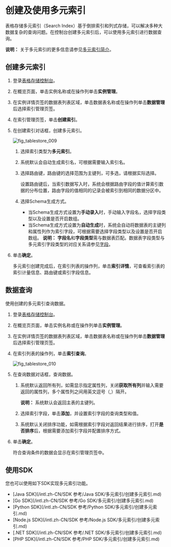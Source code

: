 # 创建及使用多元索引

表格存储多元索引（Search Index）基于倒排索引和列式存储，可以解决多种大数据复杂的查询问题。在控制台创建多元索引后，可以使用多元索引进行数据查询。

**说明：** 关于多元索引的更多信息请参见[多元索引简介](/intl.zh-CN/功能介绍/多元索引/简介.md)。

## 创建多元索引

1.  登录[表格存储控制台](https://otsnext.console.aliyun.com/)。

2.  在概览页面，单击实例名称或在操作列单击**实例管理**。

3.  在实例详情页签的数据表列表区域，单击数据表名称或在操作列单击**数据管理**后选择索引管理页签。

4.  在索引管理页签，单击**创建索引**。

5.  在创建索引对话框，创建多元索引。

    ![fig_tablestore_009](https://static-aliyun-doc.oss-accelerate.aliyuncs.com/assets/img/zh-CN/7117309951/p96405.png)

    1.  选择索引类型为**多元索引**。

    2.  系统默认会自动生成索引名，可根据需要输入索引名。

    3.  选择路由键，路由键的选择范围为主键列，可多选，请根据实际选择。

        设置路由键后，当索引数据写入时，系统会根据路由字段的值计算索引数据的分布位置，路由字段的值相同的记录会被索引到相同的数据分区中。

    4.  选择Schema生成方式。

        -   当Schema生成方式设置为**手动录入**时，手动输入字段名，选择字段类型以及设置是否开启数组。
        -   当Schema生成方式设置为**自动生成**时，系统会自动将数据表的主键列和属性列作为索引字段，可根据需要选择字段类型以及设置是否开启数组。
        **说明：** **字段名**和**字段类型**需与数据表匹配。数据表字段类型与多元索引字段类型的对应关系请参见[字段](/intl.zh-CN/功能介绍/多元索引/使用多元索引/概述.md)。

6.  单击**确定**。

    多元索引创建完成后，在索引列表的操作列，单击**索引详情**，可查看索引表的索引计量信息、路由键或索引字段信息。


## 数据查询

使用创建的多元索引查询数据。

1.  登录[表格存储控制台](https://otsnext.console.aliyun.com/)。

2.  在概览页页面，单击实例名称或在操作列单击**实例管理**。

3.  在实例详情页签的数据表列表区域，单击数据表名称或在操作列单击**数据管理**后选择索引管理页签。

4.  在索引列表的操作列，单击**索引查询**。

    ![fig_tablestore_010](https://static-aliyun-doc.oss-accelerate.aliyuncs.com/assets/img/zh-CN/7117309951/p96432.png)

5.  在查询数据对话框，查询数据。

    1.  系统默认返回所有列，如需显示指定属性列，关闭**获取所有列**并输入需要返回的属性列，多个属性列之间用英文逗号（,）隔开。

        **说明：** 系统默认会返回主表的主键列。

    2.  选择索引字段，单击**添加**，并设置索引字段的查询类型和值。

    3.  系统默认关闭排序功能，如需根据索引字段对返回结果进行排序，打开**是否排序**后，根据需要添加索引字段并配置排序方式。

6.  单击**确定**。

    符合查询条件的数据会显示在索引管理页签中。


## 使用SDK

您也可以使用如下SDK实现多元索引功能。

-   [Java SDK](/intl.zh-CN/SDK 参考/Java SDK/多元索引/创建多元索引.md)
-   [Go SDK](/intl.zh-CN/SDK 参考/Go SDK/多元索引/创建多元索引.md)
-   [Python SDK](/intl.zh-CN/SDK 参考/Python SDK/多元索引/创建多元索引.md)
-   [Node.js SDK](/intl.zh-CN/SDK 参考/Node.js SDK/多元索引/创建多元索引.md)
-   [.NET SDK](/intl.zh-CN/SDK 参考/.NET SDK/多元索引/创建多元索引.md)
-   [PHP SDK](/intl.zh-CN/SDK 参考/PHP SDK/多元索引/创建多元索引.md)

